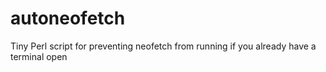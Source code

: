 # autoneofetch
Tiny Perl script for preventing neofetch from running if you already have a terminal open

